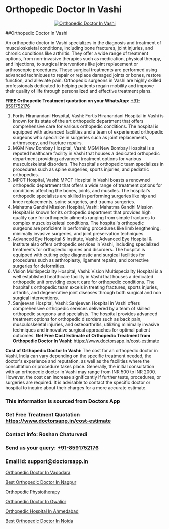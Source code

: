 # Orthopedic Doctor In Vashi

<p align="center">
  <a href="https://doctorsapp.in">
    <img src="https://i.ibb.co/tqM3hNg/sqdqdqsddsa.png" alt="Orthopedic Doctor In Vashi">
  </a>
</p>
##Orthopedic Doctor In Vashi

An orthopedic doctor in Vashi specializes in the diagnosis and treatment of musculoskeletal conditions, including bone fractures, joint injuries, and chronic conditions like arthritis. They offer a wide range of treatment options, from non-invasive therapies such as medication, physical therapy, and injections, to surgical interventions like joint replacement or arthroscopic procedures. These surgical treatments are performed using advanced techniques to repair or replace damaged joints or bones, restore function, and alleviate pain. Orthopedic surgeons in Vashi are highly skilled professionals dedicated to helping patients regain mobility and improve their quality of life through personalized and effective treatment plans.

**FREE Orthopedic Treatment quotation on your WhatsApp:**  [+91-8591752176](https://api.whatsapp.com/send?phone=8591752176)

1) Fortis Hiranandani Hospital, Vashi: Fortis Hiranandani Hospital in Vashi is known for its state of the art orthopedic department that offers comprehensive care for various orthopedic conditions. The hospital is equipped with advanced facilities and a team of experienced orthopedic surgeons who specialize in surgeries such as joint replacements, arthroscopy, and fracture repairs.
2) MGM New Bombay Hospital, Vashi: MGM New Bombay Hospital is a reputed healthcare facility in Vashi that houses a dedicated orthopedic department providing advanced treatment options for various musculoskeletal disorders. The hospital's orthopedic team specializes in procedures such as spine surgeries, sports injuries, and pediatric orthopedics.
3) MPCT Hospital, Vashi: MPCT Hospital in Vashi boasts a renowned orthopedic department that offers a wide range of treatment options for conditions affecting the bones, joints, and muscles. The hospital's orthopedic specialists are skilled in performing surgeries like hip and knee replacements, spine surgeries, and trauma surgeries.
4) Mahatma Gandhi Mission Hospital, Vashi: Mahatma Gandhi Mission Hospital is known for its orthopedic department that provides high quality care for orthopedic ailments ranging from simple fractures to complex musculoskeletal conditions. The hospital's orthopedic surgeons are proficient in performing procedures like limb lengthening, minimally invasive surgeries, and joint preservation techniques.
5) Advanced Eye Hospital & Institute, Vashi: Advanced Eye Hospital & Institute also offers orthopedic services in Vashi, including specialized treatments for orthopedic injuries and disorders. The hospital is equipped with cutting edge diagnostic and surgical facilities for procedures such as arthroplasty, ligament repairs, and corrective surgeries for deformities.
6) Vision Multispeciality Hospital, Vashi: Vision Multispeciality Hospital is a well established healthcare facility in Vashi that houses a dedicated orthopedic unit providing expert care for orthopedic conditions. The hospital's orthopedic team excels in treating fractures, sports injuries, arthritis, and degenerative joint diseases through both surgical and non surgical interventions.
7) Sanjeevan Hospital, Vashi: Sanjeevan Hospital in Vashi offers comprehensive orthopedic services delivered by a team of skilled orthopedic surgeons and specialists. The hospital provides advanced treatment options for orthopedic disorders such as back pain, musculoskeletal injuries, and osteoarthritis, utilizing minimally invasive techniques and innovative surgical approaches for optimal patient outcomes.
**Get Free Cost Estimate of Orthopedic Treatment from Orthopedic Doctor In Vashi:** https://www.doctorsapp.in/cost-estimate

**Cost of Orthopedic Doctor In Vashi:**
The cost for an orthopedic doctor in Vashi, India can vary depending on the specific treatment needed, the doctor's experience and reputation, as well as the facilities where the consultation or procedure takes place. Generally, the initial consultation with an orthopedic doctor in Vashi may range from INR 500 to INR 2000. However, the cost can increase significantly if further tests, procedures, or surgeries are required. It is advisable to contact the specific doctor or hospital to inquire about their charges for a more accurate estimate.

### This information is sourced from Doctors App 
### Get Free Treatment Quotation https://www.doctorsapp.in/cost-estimate
### Contact info: Roshan Chaturvedi 
### Send us your query: [+91-8591752176](https://api.whatsapp.com/send?phone=8591752176) 
### Email id: support@doctorsapp.in

[Orthopedic Doctor In Vadodara](https://www.linkedin.com/pulse/orthopedic-doctor-vadodara-doctorsapp-rajshahi-12vae?trackingId=J9U6KOddpSR5WFtY3OfuYg%3D%3D&lipi=urn%3Ali%3Apage%3Ad_flagship3_company_admin%3BtGKQvLKET%2FOkWlJl4W0MBA%3D%3D)

[Best Orthopedic Doctor In Nagpur](https://www.linkedin.com/pulse/best-orthopedic-doctor-nagpur-doctorsapp-united-arab-emirates-6dkee?trackingId=o5V5bIsNGGf2s239vFjocQ%3D%3D&lipi=urn%3Ali%3Apage%3Ad_flagship3_company_admin%3BSXrbBuk4SwWZ8nIcZ2zSvw%3D%3D)

[Orthopedic Physiotherapy](https://medium.com/@vimalrana22/orthopedic-physiotherapy-591046fcb03b)

[Orthopedic Doctor In Gwalior](https://medium.com/@vimalrana22/orthopedic-doctor-in-gwalior-db56315fa585)

[Orthopedic Hospital In Ahmedabad](https://doctors-apps.github.io/doctorsapp/orthopedic-hospital-in-ahmedabad)

[Best Orthopedic Doctor In Noida](https://justacademyin.github.io/justacademy/best-orthopedic-doctor-in-noida)

